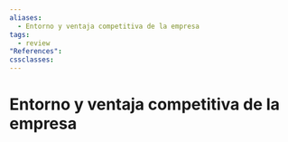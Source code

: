 ```yaml
---
aliases:
  - Entorno y ventaja competitiva de la empresa
tags:
  - review
"References":
cssclasses:
---
```

# Entorno y ventaja competitiva de la empresa

